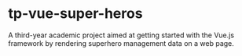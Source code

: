 # tp-vue-super-heros
A third-year academic project aimed at getting started with the Vue.js framework by rendering superhero management data on a web page.
